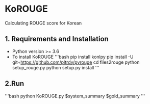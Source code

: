 # KoROUGE
Calculating ROUGE score for Korean

## 1. Requirements and Installation
* Python version >= 3.6
* To install KoROUGE
'''bash
pip install konlpy
pip install -U git+https://github.com/pltrdy/pyrouge
cd files2rouge
python setup_rouge.py
python setup.py install
'''

## 2.Run
'''bash
python KoROUGE.py $system_summary $gold_summary
'''
